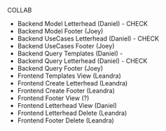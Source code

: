 COLLAB

- Backend Model Letterhead (Daniel) - CHECK
- Backend Model Footer (Joey)
- Backend UseCases Letterhead (Daniel) - CHECK
- Backend UseCases Footer (Joey)
- Backend Query Templates (Daniel) -
- Backend Query Letterhead (Daniel) - CHECK
- Backend Query Footer (Joey)
- Frontend Templates View (Leandra)
- Frontend Create Letterhead (Leandra)
- Frontend Create Footer (Leandra)
- Frontend Footer View (?)
- Frontend Letterhead View (Daniel)
- Frontend Letterhead Delete (Leandra)
- Frontend Footer Delete (Leandra)

